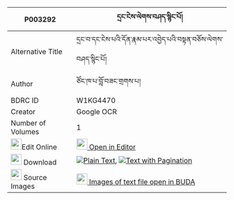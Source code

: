 |P003292|དྲང་ངེས་ལེགས་བཤད་སྙིང་པོ། 
| --- | --- 
|Alternative Title |དྲང་བ་དང་ངེས་པའི་དོན་རྣམ་པར་འབྱེད་པའི་བསྟན་བཅོས་ལེགས་བཤད་སྙིང་པོ།
|Author| ཙོང་ཁ་པ་བློ་བཟང་གྲགས་པ།
|BDRC ID | W1KG4470
|Creator | Google OCR
|Number of Volumes| 1
|<img width="25" src="https://img.icons8.com/color/25/000000/edit-property.png">Edit Online| [<img width="25" src="https://avatars.githubusercontent.com/u/45091458?s=200&v=4"> Open in Editor](http://editor.openpecha.org/P003292)
|<img width="25" src="https://img.icons8.com/fluent/48/000000/download-2.png"/>  Download | [![](https://img.icons8.com/color/20/000000/txt.png)Plain Text](https://github.com/Openpecha/P003292/releases/download/v1/drang_ngelek_she_nyingpo_plain_P003292.zip), [![](https://img.icons8.com/color/20/000000/txt.png)Text with Pagination](https://github.com/Openpecha/P003292/releases/download/v1/drang_ngelek_she_nyingpo_pages_P003292.zip)
|<img width="25" src="https://img.icons8.com/plasticine/100/000000/pictures-folder.png"/>  Source Images | [<img width="25" src="https://library.bdrc.io/icons/BUDA-small.svg"> Images of text file open in BUDA](https://library.bdrc.io/show/bdr:W1KG4470)